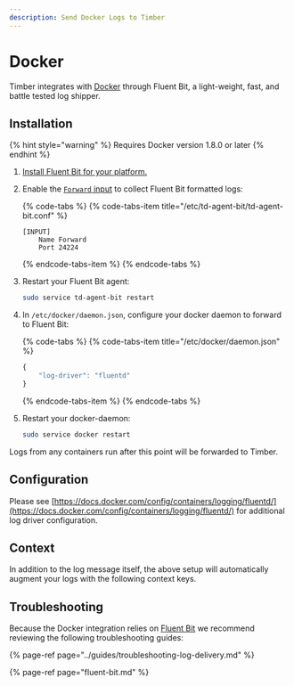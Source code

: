 ```yaml
---
description: Send Docker Logs to Timber
---
```


# Docker

Timber integrates with [Docker](https://www.docker.com/) through Fluent Bit, a light-weight, fast, and battle tested log shipper.

## Installation

{% hint style="warning" %}
Requires Docker version 1.8.0 or later
{% endhint %}

1. [Install Fluent Bit for your platform.](fluent-bit.md)
2. Enable the [`Forward` input](https://docs.fluentbit.io/manual/input/forward) to collect Fluent Bit formatted logs:  


   {% code-tabs %}
   {% code-tabs-item title="/etc/td-agent-bit/td-agent-bit.conf" %}
   ```text
   [INPUT]                                                                                                                                                                                                            
       Name Forward
       Port 24224
   ```
   {% endcode-tabs-item %}
   {% endcode-tabs %}

3. Restart your Fluent Bit agent:  


   ```bash
   sudo service td-agent-bit restart
   ```

4. In `/etc/docker/daemon.json`, configure your docker daemon to forward to Fluent Bit:  


   {% code-tabs %}
   {% code-tabs-item title="/etc/docker/daemon.json" %}
   ```javascript
   {                                                                                                                                                                                                                  
       "log-driver": "fluentd"
   }
   ```
   {% endcode-tabs-item %}
   {% endcode-tabs %}

5. Restart your docker-daemon:  


   ```bash
   sudo service docker restart
   ```

Logs from any containers run after this point will be forwarded to Timber.

## Configuration

Please see [https://docs.docker.com/config/containers/logging/fluentd/](https://docs.docker.com/config/containers/logging/fluentd/) for additional log driver configuration.

## Context

In addition to the log message itself, the above setup will automatically augment your logs with the following context keys.

## Troubleshooting

Because the Docker integration relies on [Fluent Bit](fluent-bit.md) we recommend reviewing the following troubleshooting guides:

{% page-ref page="../guides/troubleshooting-log-delivery.md" %}

{% page-ref page="fluent-bit.md" %}

